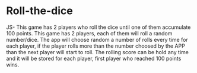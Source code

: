 # Roll-the-dice
JS- This game has 2 players who roll the dice until one of them accumulate 100 points.
This game has 2 players, each of them will roll a random number/dice. The app will choose random a number of rolls every time for each player, if the player rolls more than the number choosed  by the APP than the next player will start to roll. The rolling score can be hold any time and it will be stored for each player, first player who reached 100 points wins.
